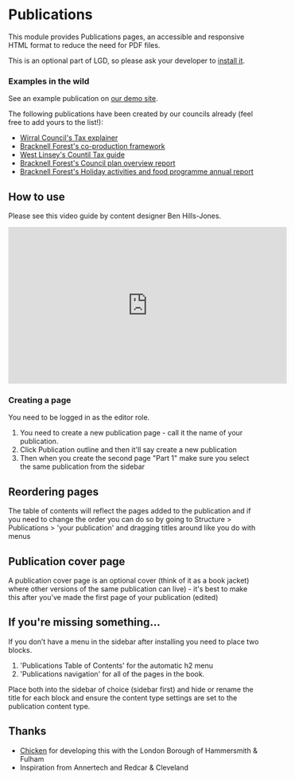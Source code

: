 # Publications

This module provides Publications pages, an accessible and responsive HTML format to reduce the need for PDF files. 

This is an optional part of LGD, so please ask your developer to [install it](https://github.com/localgovdrupal/localgov_publications).

### Examples in the wild

See an example publication on [our demo site](https://demo.localgovdrupal.org/publications/publications-cover-page-demo-content). 

The following publications have been created by our councils already (feel free to add yours to the list!):
- [Wirral Council's Tax explainer](https://www.wirral.gov.uk/council-tax/council-tax-explained)
- [Bracknell Forest's co-production framework](https://www.bracknell-forest.gov.uk/council-and-democracy/strategies-plans-and-policies/co-production-framework)
- [West Linsey's Countil Tax guide](https://www.west-lindsey.gov.uk/council-tax-council-bills/what-council-tax/council-tax-guide)
- [Bracknell Forest's Council plan overview report
](https://www.bracknell-forest.gov.uk/council-and-democracy/strategies-plans-and-policies/service-planning-and-performance/council-plan-overview-report)
- [Bracknell Forest's Holiday activities and food programme annual report](https://www.bracknell-forest.gov.uk/schools-and-learning/schools/holiday-activities-and-food-programme/annual-report)
  
## How to use

Please see this video guide by content designer Ben Hills-Jones.

<iframe width="560" height="315" src="https://www.youtube.com/embed/E_0_YojAiGs?si=xyxbQeTnKZDXLaOk" title="YouTube video player" frameborder="0" allow="accelerometer; autoplay; clipboard-write; encrypted-media; gyroscope; picture-in-picture; web-share" referrerpolicy="strict-origin-when-cross-origin" allowfullscreen></iframe>

### Creating a page 

You need to be logged in as the editor role. 

1. You need to create a new publication page - call it the name of your publication. 
2. Click Publication outline and then it'll say create a new publication
3. Then when you create the second page "Part 1" make sure you select the same publication from the sidebar

## Reordering pages 

The table of contents will reflect the pages added to the publication and if you need to change the order you can do so by going to Structure > Publications > 'your publication' and dragging titles around like you do with menus

## Publication cover page

A publication cover page is an optional cover (think of it as a book jacket) where other versions of the same publication can live) - it's best to make this after you've made the first page of your publication (edited) 

## If you're missing something... 

If you don’t have a menu in the sidebar after installing you need to place two blocks. 

1. 'Publications Table of Contents' for the automatic h2 menu 
2. 'Publications navigation' for all of the pages in the book.

Place both into the sidebar of choice (sidebar first) and hide or rename the title for each block and ensure the content type settings are set to the publication content type. 

## Thanks

- [Chicken](https://wearechicken.co.uk/) for developing this with the London Borough of Hammersmith & Fulham
- Inspiration from Annertech and Redcar & Cleveland

